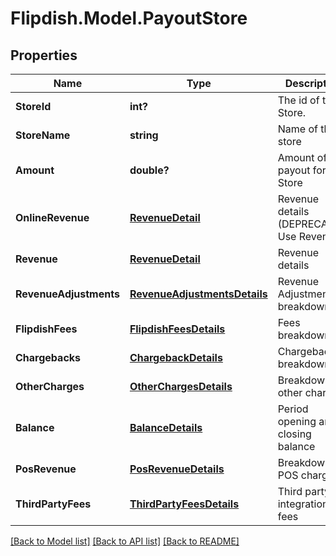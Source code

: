 # Flipdish.Model.PayoutStore
## Properties

Name | Type | Description | Notes
------------ | ------------- | ------------- | -------------
**StoreId** | **int?** | The id of the Store. | [optional] 
**StoreName** | **string** | Name of the store | [optional] 
**Amount** | **double?** | Amount of the payout for this Store | [optional] 
**OnlineRevenue** | [**RevenueDetail**](RevenueDetail.md) | Revenue details (DEPRECATED: Use Revenue) | [optional] 
**Revenue** | [**RevenueDetail**](RevenueDetail.md) | Revenue details | [optional] 
**RevenueAdjustments** | [**RevenueAdjustmentsDetails**](RevenueAdjustmentsDetails.md) | Revenue Adjustments breakdown | [optional] 
**FlipdishFees** | [**FlipdishFeesDetails**](FlipdishFeesDetails.md) | Fees breakdown | [optional] 
**Chargebacks** | [**ChargebackDetails**](ChargebackDetails.md) | Chargebacks breakdown | [optional] 
**OtherCharges** | [**OtherChargesDetails**](OtherChargesDetails.md) | Breakdown of other charges | [optional] 
**Balance** | [**BalanceDetails**](BalanceDetails.md) | Period opening and closing balance | [optional] 
**PosRevenue** | [**PosRevenueDetails**](PosRevenueDetails.md) | Breakdown of POS charges | [optional] 
**ThirdPartyFees** | [**ThirdPartyFeesDetails**](ThirdPartyFeesDetails.md) | Third party integration fees | [optional] 

[[Back to Model list]](../README.md#documentation-for-models) [[Back to API list]](../README.md#documentation-for-api-endpoints) [[Back to README]](../README.md)

